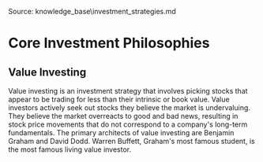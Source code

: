 Source: knowledge_base\investment_strategies.md

# Core Investment Philosophies

## Value Investing
Value investing is an investment strategy that involves picking stocks that appear to be trading for less than their intrinsic or book value. Value investors actively seek out stocks they believe the market is undervaluing. They believe the market overreacts to good and bad news, resulting in stock price movements that do not correspond to a company's long-term fundamentals. The primary architects of value investing are Benjamin Graham and David Dodd. Warren Buffett, Graham's most famous student, is the most famous living value investor.